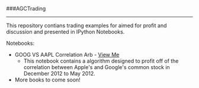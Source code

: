 ###AGCTrading
<hr />
This repository contians trading examples for aimed for profit and discussion and presented in IPython Notebooks.

Notebooks:
  * GOOG VS AAPL Correlation Arb - [View Me](http://nbviewer.ipython.org/urls/raw.github.com/agconti/AGCTrading/master/GOOG%2520V.%2520AAPL%2520Correlation%2520Arb.ipynb)
      + This notebook contains a algorithm designed to profit off of the correlation between Apple's and Google's common stock in December 2012 to May 2012.
  * More books to come soon!
